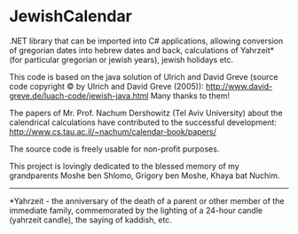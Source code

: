 # JewishCalendar

.NET library that can be imported into C# applications, allowing conversion of gregorian dates into hebrew dates and back, calculations of Yahrzeit* (for particular gregorian or jewish years), jewish holidays etc.

This code is based on the java solution of Ulrich and David Greve (source code copyright © by Ulrich and David Greve (2005)): http://www.david-greve.de/luach-code/jewish-java.html Many thanks to them!

The papers of Mr. Prof. Nachum Dershowitz (Tel Aviv University) about the calendrical calculations have contributed to the successful development: http://www.cs.tau.ac.il/~nachum/calendar-book/papers/

The source code is freely usable for non-profit purposes.

This project is lovingly dedicated to the blessed memory of my grandparents Moshe ben Shlomo, Grigory ben Moshe, Khaya bat Nuchim.



-----
*Yahrzeit - the anniversary of the death of a parent or other member of the immediate family, commemorated by the lighting of a 24-hour candle (yahrzeit candle), the saying of kaddish, etc. 
